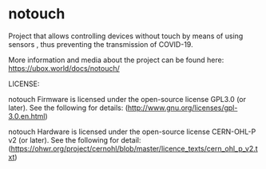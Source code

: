 # notouch

Project that allows controlling devices without touch by means of using sensors , thus preventing the transmission of COVID-19.

More information and media about the project can be found here: https://ubox.world/docs/notouch/

LICENSE:

notouch Firmware is licensed under the open-source license GPL3.0 (or later). See the following for details: (http://www.gnu.org/licenses/gpl-3.0.en.html)

notouch Hardware is licensed under the open-source license CERN-OHL-P v2 (or later). See the following for detail: (https://ohwr.org/project/cernohl/blob/master/licence_texts/cern_ohl_p_v2.txt)

